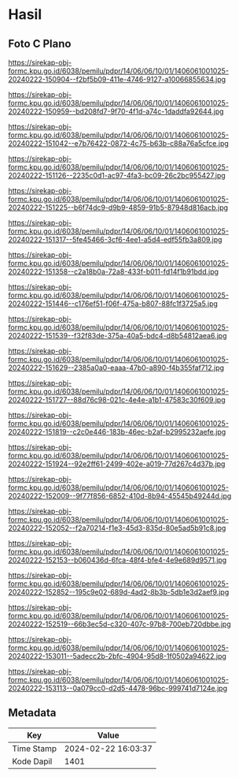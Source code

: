 # Hasil

## Foto C Plano

https://sirekap-obj-formc.kpu.go.id/6038/pemilu/pdpr/14/06/06/10/01/1406061001025-20240222-150904--f2bf5b09-411e-4746-9127-a10066855634.jpg

https://sirekap-obj-formc.kpu.go.id/6038/pemilu/pdpr/14/06/06/10/01/1406061001025-20240222-150959--bd208fd7-9f70-4f1d-a74c-1daddfa92644.jpg

https://sirekap-obj-formc.kpu.go.id/6038/pemilu/pdpr/14/06/06/10/01/1406061001025-20240222-151042--e7b76422-0872-4c75-b63b-c88a76a5cfce.jpg

https://sirekap-obj-formc.kpu.go.id/6038/pemilu/pdpr/14/06/06/10/01/1406061001025-20240222-151126--2235c0d1-ac97-4fa3-bc09-26c2bc955427.jpg

https://sirekap-obj-formc.kpu.go.id/6038/pemilu/pdpr/14/06/06/10/01/1406061001025-20240222-151225--b6f74dc9-d9b9-4859-91b5-87948d816acb.jpg

https://sirekap-obj-formc.kpu.go.id/6038/pemilu/pdpr/14/06/06/10/01/1406061001025-20240222-151317--5fe45466-3cf6-4ee1-a5d4-edf55fb3a809.jpg

https://sirekap-obj-formc.kpu.go.id/6038/pemilu/pdpr/14/06/06/10/01/1406061001025-20240222-151358--c2a18b0a-72a8-433f-b011-fd14f1b91bdd.jpg

https://sirekap-obj-formc.kpu.go.id/6038/pemilu/pdpr/14/06/06/10/01/1406061001025-20240222-151446--c176ef51-f06f-475a-b807-88fc1f3725a5.jpg

https://sirekap-obj-formc.kpu.go.id/6038/pemilu/pdpr/14/06/06/10/01/1406061001025-20240222-151539--f32f83de-375a-40a5-bdc4-d8b54812aea6.jpg

https://sirekap-obj-formc.kpu.go.id/6038/pemilu/pdpr/14/06/06/10/01/1406061001025-20240222-151629--2385a0a0-eaaa-47b0-a890-f4b355faf712.jpg

https://sirekap-obj-formc.kpu.go.id/6038/pemilu/pdpr/14/06/06/10/01/1406061001025-20240222-151727--88d76c98-021c-4e4e-a1b1-47583c30f609.jpg

https://sirekap-obj-formc.kpu.go.id/6038/pemilu/pdpr/14/06/06/10/01/1406061001025-20240222-151819--c2c0e446-183b-46ec-b2af-b2995232aefe.jpg

https://sirekap-obj-formc.kpu.go.id/6038/pemilu/pdpr/14/06/06/10/01/1406061001025-20240222-151924--92e2ff61-2499-402e-a019-77d267c4d37b.jpg

https://sirekap-obj-formc.kpu.go.id/6038/pemilu/pdpr/14/06/06/10/01/1406061001025-20240222-152009--9f77f856-6852-410d-8b94-45545b49244d.jpg

https://sirekap-obj-formc.kpu.go.id/6038/pemilu/pdpr/14/06/06/10/01/1406061001025-20240222-152052--f2a70214-f1e3-45d3-835d-80e5ad5b91c8.jpg

https://sirekap-obj-formc.kpu.go.id/6038/pemilu/pdpr/14/06/06/10/01/1406061001025-20240222-152153--b060436d-6fca-48f4-bfe4-4e9e689d9571.jpg

https://sirekap-obj-formc.kpu.go.id/6038/pemilu/pdpr/14/06/06/10/01/1406061001025-20240222-152852--195c9e02-689d-4ad2-8b3b-5db1e3d2aef9.jpg

https://sirekap-obj-formc.kpu.go.id/6038/pemilu/pdpr/14/06/06/10/01/1406061001025-20240222-152519--66b3ec5d-c320-407c-97b8-700eb720dbbe.jpg

https://sirekap-obj-formc.kpu.go.id/6038/pemilu/pdpr/14/06/06/10/01/1406061001025-20240222-153011--5adecc2b-2bfc-4904-95d8-1f0502a94622.jpg

https://sirekap-obj-formc.kpu.go.id/6038/pemilu/pdpr/14/06/06/10/01/1406061001025-20240222-153113--0a079cc0-d2d5-4478-96bc-999741d7124e.jpg


## Metadata

| Key        | Value               |
| ---------- | ------------------- |
| Time Stamp | 2024-02-22 16:03:37 |
| Kode Dapil | 1401                |



